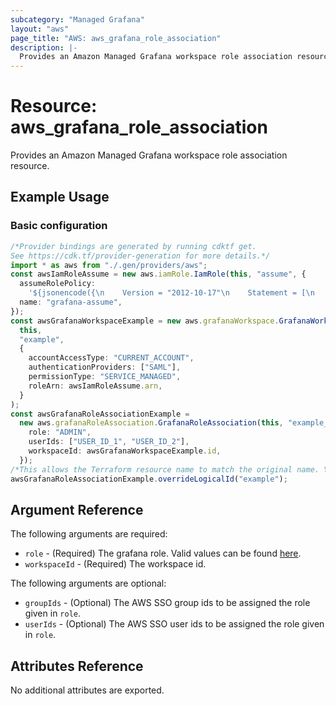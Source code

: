 ```yaml
---
subcategory: "Managed Grafana"
layout: "aws"
page_title: "AWS: aws_grafana_role_association"
description: |-
  Provides an Amazon Managed Grafana workspace role association resource.
---
```


# Resource: aws\_grafana\_role\_association

Provides an Amazon Managed Grafana workspace role association resource.

## Example Usage

### Basic configuration

```typescript
/*Provider bindings are generated by running cdktf get.
See https://cdk.tf/provider-generation for more details.*/
import * as aws from "./.gen/providers/aws";
const awsIamRoleAssume = new aws.iamRole.IamRole(this, "assume", {
  assumeRolePolicy:
    '${jsonencode({\n    Version = "2012-10-17"\n    Statement = [\n      {\n        Action = "sts:AssumeRole"\n        Effect = "Allow"\n        Sid    = ""\n        Principal = {\n          Service = "grafana.amazonaws.com"\n        }\n      },\n    ]\n  })}',
  name: "grafana-assume",
});
const awsGrafanaWorkspaceExample = new aws.grafanaWorkspace.GrafanaWorkspace(
  this,
  "example",
  {
    accountAccessType: "CURRENT_ACCOUNT",
    authenticationProviders: ["SAML"],
    permissionType: "SERVICE_MANAGED",
    roleArn: awsIamRoleAssume.arn,
  }
);
const awsGrafanaRoleAssociationExample =
  new aws.grafanaRoleAssociation.GrafanaRoleAssociation(this, "example_2", {
    role: "ADMIN",
    userIds: ["USER_ID_1", "USER_ID_2"],
    workspaceId: awsGrafanaWorkspaceExample.id,
  });
/*This allows the Terraform resource name to match the original name. You can remove the call if you don't need them to match.*/
awsGrafanaRoleAssociationExample.overrideLogicalId("example");

```

## Argument Reference

The following arguments are required:

* `role` - (Required) The grafana role. Valid values can be found [here](https://docs.aws.amazon.com/grafana/latest/APIReference/API_UpdateInstruction.html#ManagedGrafana-Type-UpdateInstruction-role).
* `workspaceId` - (Required) The workspace id.

The following arguments are optional:

* `groupIds` - (Optional) The AWS SSO group ids to be assigned the role given in `role`.
* `userIds` - (Optional) The AWS SSO user ids to be assigned the role given in `role`.

## Attributes Reference

No additional attributes are exported.
